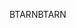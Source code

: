 <span data-ttu-id="d9c89-101">BTARN</span><span class="sxs-lookup"><span data-stu-id="d9c89-101">BTARN</span></span>